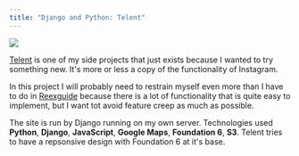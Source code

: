 ```yaml
---
title: "Django and Python: Telent"
---
```


![](/images/-text.jpg)

[Telent](https://github.com/CCHolmgren/telent) is one of my side projects that just exists because I wanted to try something new. It's more or less a copy of the functionality of Instagram.

In this project I will probably need to restrain myself even more than I have to do in [Reexguide](http://www.christofferholmgren.se/2015/10/24/restaurant-list.html) because there is a lot of functionality that is quite easy to implement, but I want tot avoid feature creep as much as possible.

The site is run by Django running on my own server. Technologies used **Python**, **Django**, **JavaScript**, **Google Maps**, **Foundation 6**, **S3**. Telent tries to have a repsonsive design with Foundation 6 at it's base.
